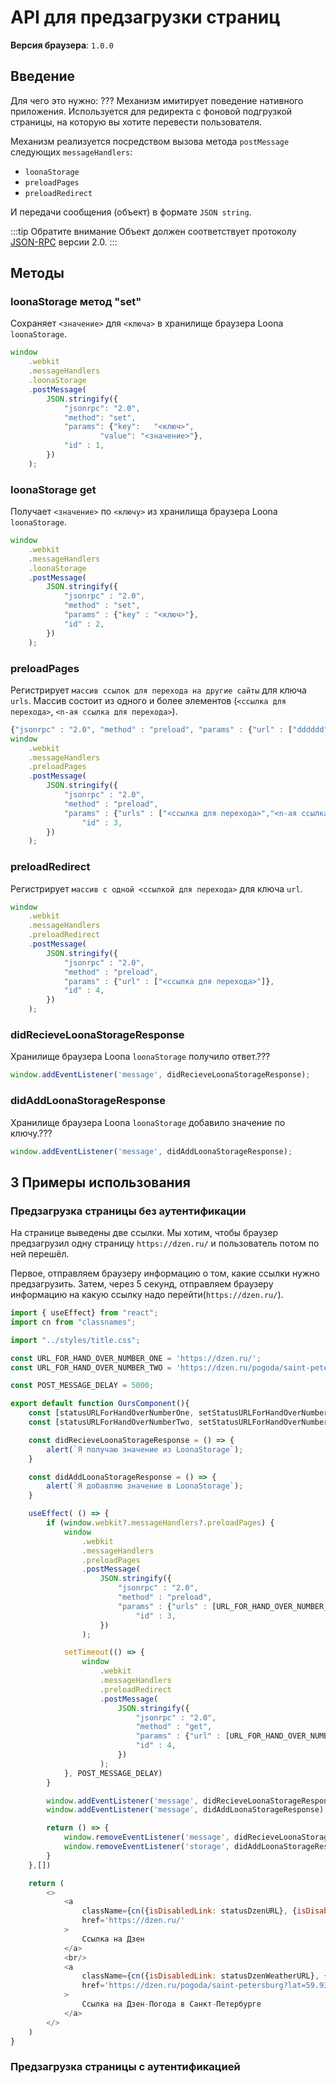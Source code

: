 # API для предзагрузки страниц
**Версия браузера**: `1.0.0`


## Введение
Для чего это нужно:
???
Механизм имитирует поведение нативного приложения.
Используется для редиректа с фоновой подгрузкой страницы, на которую вы хотите перевести пользователя.

Механизм реализуется посредством вызова метода `postMessage` следующих `messageHandlers`:
- `loonaStorage`
- `preloadPages`
- `preloadRedirect`

И передачи сообщения (объект) в формате `JSON string`. 

:::tip Обратите внимание
Объект должен соответствует протоколу [JSON-RPC](https://www.jsonrpc.org/specification) версии 2.0.
:::

## Методы
### loonaStorage метод "set"
Сохраняет `<значение>` для `<ключа>` в хранилище браузера Loona `loonaStorage`.

```javascript
window
    .webkit
    .messageHandlers
    .loonaStorage
    .postMessage(
        JSON.stringify({
            "jsonrpc": "2.0",
            "method": "set",
            "params": {"key":   "<ключ>",
                    "value": "<значение>"},
            "id" : 1,
        })
    );
```

### loonaStorage get
Получает `<значение>` по `<ключу>` из хранилища браузера Loona `loonaStorage`.

```javascript
window
    .webkit
    .messageHandlers
    .loonaStorage
    .postMessage(
        JSON.stringify({
            "jsonrpc" : "2.0",
            "method" : "set",
            "params" : {"key" : "<ключ>"},
            "id" : 2,
        })
    );
```

### preloadPages
Регистрирует `массив ссылок для перехода на другие сайты` для ключа `urls`. Массив состоит из одного и более элементов (`<ссылка для перехода>`, `<n-ая ссылка для перехода>`).

```javascript
{"jsonrpc" : "2.0", "method" : "preload", "params" : {"url" : ["dddddd"]}, "id" : 3}
window
    .webkit
    .messageHandlers
    .preloadPages
    .postMessage(
        JSON.stringify({
            "jsonrpc" : "2.0",
            "method" : "preload",
            "params" : {"urls" : ["<ссылка для перехода>","<n-ая ссылка для перехода>"]},
                "id" : 3,
        })
    );
```
### preloadRedirect
Регистрирует `массив с одной <ссылкой для перехода>` для ключа `url`.

```javascript
window
    .webkit
    .messageHandlers
    .preloadRedirect
    .postMessage(
        JSON.stringify({ 
            "jsonrpc" : "2.0",
            "method" : "preload",
            "params" : {"url" : ["<ссылка для перехода>"]},
            "id" : 4,
        })
    );
```
### didRecieveLoonaStorageResponse
Хранилище браузера Loona `loonaStorage` получило ответ.???

```javascript
window.addEventListener('message', didRecieveLoonaStorageResponse);
```
### didAddLoonaStorageResponse
Хранилище браузера Loona `loonaStorage` добавило значение по ключу.???

```javascript
window.addEventListener('message', didAddLoonaStorageResponse);
```

## 3 Примеры использования
### Предзагрузка страницы без аутентификации
На странице выведены две ссылки. Мы хотим, чтобы браузер предзагрузил одну страницу `https://dzen.ru/` и пользователь потом по ней перешёл.

Первое, отправляем браузеру информацию о том, какие ссылки нужно предзагрузить. Затем, через 5 секунд, отправляем браузеру информацию на какую ссылку надо перейти(`https://dzen.ru/`).

```javascript
import { useEffect} from "react";
import cn from "classnames";

import "../styles/title.css";

const URL_FOR_HAND_OVER_NUMBER_ONE = 'https://dzen.ru/';
const URL_FOR_HAND_OVER_NUMBER_TWO = 'https://dzen.ru/pogoda/saint-petersburg?lat=59.938951&lon=30.315635';

const POST_MESSAGE_DELAY = 5000;

export default function OursComponent(){
    const [statusURLForHandOverNumberOne, setStatusURLForHandOverNumberOne] = useState(true);
    const [statusURLForHandOverNumberTwo, setStatusURLForHandOverNumberTwo] = useState(true);

    const didRecieveLoonaStorageResponse = () => {
        alert(`Я получаю значение из LoonaStorage`);
    }

    const didAddLoonaStorageResponse = () => {
        alert(`Я добавляю значение в LoonaStorage`);
    }

    useEffect( () => {
        if (window.webkit?.messageHandlers?.preloadPages) {
            window
                .webkit
                .messageHandlers
                .preloadPages
                .postMessage(
                    JSON.stringify({
                        "jsonrpc" : "2.0",
                        "method" : "preload",
                        "params" : {"urls" : [URL_FOR_HAND_OVER_NUMBER_ONE, URL_FOR_HAND_OVER_NUMBER_TWO]},
                            "id" : 3,
                    })
                );

            setTimeout(() => { 
                window
                    .webkit
                    .messageHandlers
                    .preloadRedirect
                    .postMessage(
                        JSON.stringify({
                            "jsonrpc" : "2.0",
                            "method" : "get",
                            "params" : {"url" : [URL_FOR_HAND_OVER_NUMBER_ONE]},
                            "id" : 4,
                        })
                    );
            }, POST_MESSAGE_DELAY)
        }

        window.addEventListener('message', didRecieveLoonaStorageResponse);
        window.addEventListener('message', didAddLoonaStorageResponse);

        return () => {
            window.removeEventListener('message', didRecieveLoonaStorageResponse);
            window.removeEventListener('storage', didAddLoonaStorageResponse);
        }
    },[])

    return (
        <>
            <a 
                className={cn({isDisabledLink: statusDzenURL}, {isDisabledLink: statusDzenURL})}
                href='https://dzen.ru/'
            >
                Ссылка на Дзен
            </a>
            <br/>
            <a
                className={cn({isDisabledLink: statusDzenWeatherURL}, {isDisabledLink: statusDzenWeatherURL})}
                href='https://dzen.ru/pogoda/saint-petersburg?lat=59.938951&lon=30.315635'
            >
                Ссылка на Дзен-Погода в Санкт-Петербурге
            </a>
        </>
    )
}
```

### Предзагрузка страницы с аутентификацией